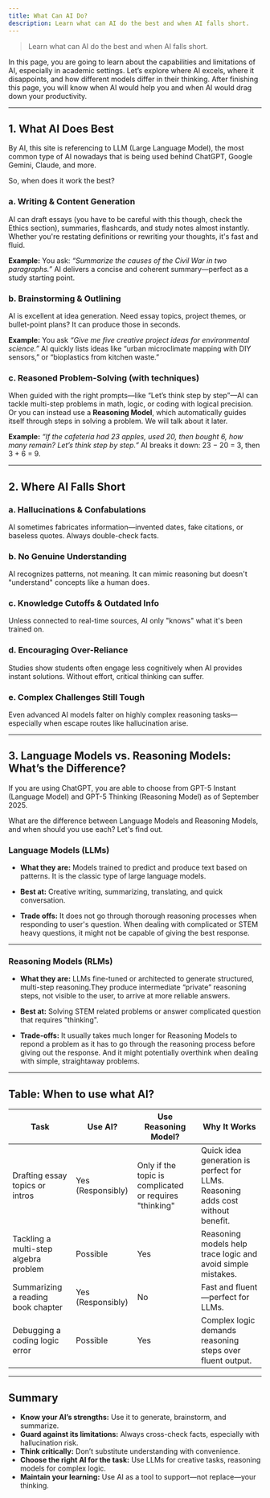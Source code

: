 ```yaml
---
title: What Can AI Do?
description: Learn what can AI do the best and when AI falls short.
---
```


> Learn what can AI do the best and when AI falls short.

In this page, you are going to learn about the capabilities and limitations of AI, especially in academic settings. Let’s explore where AI excels, where it disappoints, and how different models differ in their thinking. After finishing this page, you will know when AI would help you and when AI would drag down your productivity.

---

## 1. What AI Does Best

By AI, this site is referencing to LLM (Large Language Model), the most common type of AI nowadays that is being used behind ChatGPT, Google Gemini, Claude, and more.

So, when does it work the best?

### a. Writing & Content Generation

AI can draft essays (you have to be careful with this though, check the Ethics section), summaries, flashcards, and study notes almost instantly. Whether you're restating definitions or rewriting your thoughts, it's fast and fluid.

**Example:**
You ask: _“Summarize the causes of the Civil War in two paragraphs.”_
AI delivers a concise and coherent summary—perfect as a study starting point.

### b. Brainstorming & Outlining

AI is excellent at idea generation. Need essay topics, project themes, or bullet-point plans? It can produce those in seconds.

**Example:**
You ask _“Give me five creative project ideas for environmental science.”_
AI quickly lists ideas like “urban microclimate mapping with DIY sensors,” or “bioplastics from kitchen waste.”

### c. Reasoned Problem-Solving (with techniques)

When guided with the right prompts—like “Let’s think step by step”—AI can tackle multi-step problems in math, logic, or coding with logical precision. Or you can instead use a **Reasoning Model**, which automatically guides itself through steps in solving a problem. We will talk about it later.

**Example:**
_“If the cafeteria had 23 apples, used 20, then bought 6, how many remain? Let’s think step by step.”_
AI breaks it down: 23 − 20 = 3, then 3 + 6 = 9.

---

## 2. Where AI Falls Short

### a. Hallucinations & Confabulations

AI sometimes fabricates information—invented dates, fake citations, or baseless quotes. Always double-check facts.

### b. No Genuine Understanding

AI recognizes patterns, not meaning. It can mimic reasoning but doesn't "understand" concepts like a human does.

### c. Knowledge Cutoffs & Outdated Info

Unless connected to real-time sources, AI only "knows" what it's been trained on.

### d. Encouraging Over-Reliance

Studies show students often engage less cognitively when AI provides instant solutions. Without effort, critical thinking can suffer.

### e. Complex Challenges Still Tough

Even advanced AI models falter on highly complex reasoning tasks—especially when escape routes like hallucination arise.

---

## 3. Language Models vs. Reasoning Models: What’s the Difference?

If you are using ChatGPT, you are able to choose from GPT-5 Instant (Language Model) and GPT-5 Thinking (Reasoning Model) as of September 2025.

What are the difference between Language Models and Reasoning Models, and when should you use each? Let's find out.

### Language Models (LLMs)

- **What they are:** Models trained to predict and produce text based on patterns. It is the classic type of large language models.

- **Best at:** Creative writing, summarizing, translating, and quick conversation.

- **Trade offs:** It does not go through thorough reasoning processes when responding to user's question. When dealing with complicated or STEM heavy questions, it might not be capable of giving the best response.

---

### Reasoning Models (RLMs)

- **What they are:** LLMs fine-tuned or architected to generate structured, multi-step reasoning.They produce intermediate “private” reasoning steps, not visible to the user, to arrive at more reliable answers.

- **Best at:** Solving STEM related problems or answer complicated question that requires "thinking".

- **Trade-offs:** It usually takes much longer for Reasoning Models to repond a problem as it has to go through the reasoning process before giving out the response. And it might potentially overthink when dealing with simple, straightaway problems.

---

## Table: When to use what AI?

| Task                                  | Use AI? | Use Reasoning Model?         | Why It Works                                                                    |
| ------------------------------------- | -------- | ---------------------------- | ------------------------------------------------------------------------------- |
| Drafting essay topics or intros       | Yes (Responsibly)      | Only if the topic is complicated or requires "thinking" | Quick idea generation is perfect for LLMs. Reasoning adds cost without benefit. |
| Tackling a multi-step algebra problem | Possible | Yes                          | Reasoning models help trace logic and avoid simple mistakes.                    |
| Summarizing a reading book chapter    | Yes (Responsibly)      | No                           | Fast and fluent—perfect for LLMs.                                               |
| Debugging a coding logic error        | Possible | Yes                          | Complex logic demands reasoning steps over fluent output.                       |

---

## Summary

- **Know your AI’s strengths:** Use it to generate, brainstorm, and summarize.
- **Guard against its limitations:** Always cross-check facts, especially with hallucination risk.
- **Think critically:** Don’t substitute understanding with convenience.
- **Choose the right AI for the task:** Use LLMs for creative tasks, reasoning models for complex logic.
- **Maintain your learning:** Use AI as a tool to support—not replace—your thinking.
